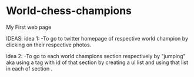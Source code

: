 # World-chess-champions
My First web page

IDEAS:
idea 1:
-To go to twitter homepage of respective world champion by clicking on their respective photos.

idea 2:
-To go to each world champions section respectively by "jumping" aka using a tag with id of that section by creating a ul list and using that list in each of section .

